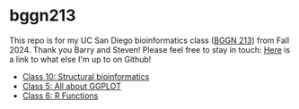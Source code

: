 # bggn213

This repo is for my UC San Diego bioinformatics class ([BGGN 213](https://bioboot.github.io/bggn213_F24/)) from Fall 2024.
Thank you Barry and Steven!
Please feel free to stay in touch: [Here](https://www.youtube.com/watch?v=dQw4w9WgXcQ&pp=ygUabmV2ZXIgZ29pbmcgdG8gZ2l2ZSB5b3UgdXA%3D) is a link to what else I'm up to on Github!


- [Class 10: Structural bioinformatics](https://github.com/ces005/bggn213/tree/main/Class10)
- [Class 5: All about GGPLOT](https://github.com/ces005/bggn213/tree/main/Shen%20Lab%205%20BGGN123%2010162024)
- [Class 6: R Functions](https://github.com/ces005/bggn213/tree/main/shen%20lab%206_files)